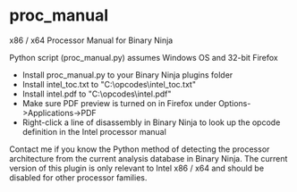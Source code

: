 # proc_manual
x86 / x64 Processor Manual for Binary Ninja

Python script (proc_manual.py) assumes Windows OS and 32-bit Firefox

* Install proc_manual.py to your Binary Ninja plugins folder
* Install intel_toc.txt to "C:\opcodes\intel_toc.txt"
* Install intel.pdf to "C:\opcodes\intel.pdf"
* Make sure PDF preview is turned on in Firefox under Options->Applications->PDF
* Right-click a line of disassembly in Binary Ninja to look up the opcode definition in the Intel processor manual

Contact me if you know the Python method of detecting the processor architecture from the current analysis database in Binary Ninja.
The current version of this plugin is only relevant to Intel x86 / x64 and should be disabled for other processor families.
